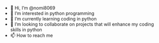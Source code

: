 - 👋 Hi, I’m @nomi8069
- 👀 I’m interested in python programming 
- 🌱 I’m currently learning coding in python
- 💞️ I’m looking to collaborate on projects that will enhance my coding skills in python
- 📫 How to reach me 

<!---
nomi8069/nomi8069 is a ✨ special ✨ repository because its `README.md` (this file) appears on your GitHub profile.
You can click the Preview link to take a look at your changes.
--->
